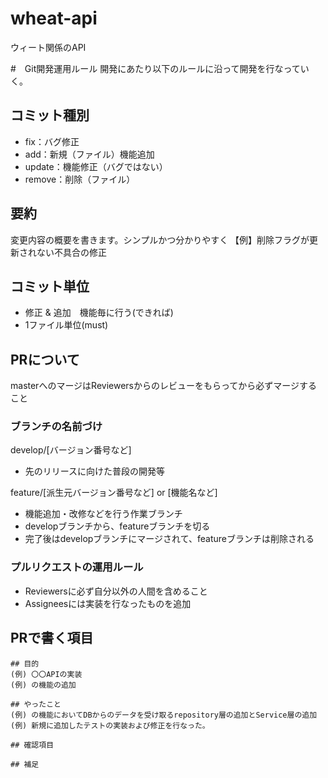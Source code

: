# wheat-api
ウィート関係のAPI

#　Git開発運用ルール
開発にあたり以下のルールに沿って開発を行なっていく。

## コミット種別
- fix：バグ修正
- add：新規（ファイル）機能追加
- update：機能修正（バグではない）
- remove：削除（ファイル）

## 要約
変更内容の概要を書きます。シンプルかつ分かりやすく
【例】削除フラグが更新されない不具合の修正

## コミット単位
- 修正 & 追加　機能毎に行う(できれば)
- 1ファイル単位(must)

## PRについて
masterへのマージはReviewersからのレビューをもらってから必ずマージすること

### ブランチの名前づけ
develop/[バージョン番号など]
- 先のリリースに向けた普段の開発等

feature/[派生元バージョン番号など] or [機能名など]
- 機能追加・改修などを行う作業ブランチ
- developブランチから、featureブランチを切る
- 完了後はdevelopブランチにマージされて、featureブランチは削除される

### プルリクエストの運用ルール
- Reviewersに必ず自分以外の人間を含めること
- Assigneesには実装を行なったものを追加

## PRで書く項目

```
## 目的
(例) 〇〇APIの実装 
(例) の機能の追加

## やったこと
(例) の機能においてDBからのデータを受け取るrepository層の追加とService層の追加
(例) 新規に追加したテストの実装および修正を行なった。

## 確認項目

## 補足

```
